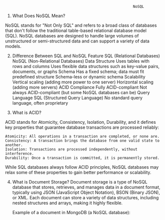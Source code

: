                                                               NoSQL
1. What Does NoSQL Mean?

NoSQL stands for "Not Only SQL" and refers to a broad class of databases that don't follow the traditional table-based relational database model (SQL). NoSQL databases are designed to handle large volumes of unstructured or semi-structured data and can support a variety of data models.

2. Difference Between SQL and NoSQL
Feature	SQL (Relational Databases)	NoSQL (Non-Relational Databases)
Data Structure	Uses tables with rows and columns	Uses flexible data structures such as key-value pairs, documents, or graphs
Schema	Has a fixed schema; data must fit predefined structure	Schema-less or dynamic schema
Scalability	Vertical scaling (adding more power to one server)	Horizontal scaling (adding more servers)
ACID Compliance	Fully ACID-compliant	Not always ACID-compliant (but some NoSQL databases can be)
Query Language	SQL (Structured Query Language)	No standard query language, often proprietary

3. What is ACID?

ACID stands for Atomicity, Consistency, Isolation, Durability, and it defines key properties that guarantee database transactions are processed reliably:

    Atomicity: All operations in a transaction are completed, or none are.
    Consistency: A transaction brings the database from one valid state to another.
    Isolation: Transactions are processed independently, without interference.
    Durability: Once a transaction is committed, it is permanently stored.

While SQL databases always follow ACID principles, NoSQL databases may relax some of these properties to gain better performance or scalability.

4. What is Document Storage?
Document storage is a type of NoSQL database that stores, retrieves, and manages data in a document format, typically using JSON (JavaScript Object Notation), BSON (Binary JSON), or XML. Each document can store a variety of data structures, including nested structures and arrays, making it highly flexible.

    Example of a document in MongoDB (a NoSQL database):

    json

    {
        "_id": "12345",
        "name": "John Doe",
        "email": "johndoe@example.com",
        "age": 29
    }

5. NoSQL Types

There are four primary types of NoSQL databases:

    Document-based (e.g., MongoDB) – stores documents.
    Key-value stores (e.g., Redis) – pairs keys and values.
    Column-family stores (e.g., Cassandra) – stores data in columns rather than rows.
    Graph-based (e.g., Neo4j) – stores data as nodes and relationships, ideal for highly interconnected data.

6. Benefits of a NoSQL Database

    Flexibility: Schema-less design allows easy changes to data structures.
    Scalability: NoSQL databases are designed to scale horizontally across many servers.
    High Performance: Optimized for high-speed read and write operations.
    Handles Large Data: Best suited for big data applications.

7. How to Query Information from a NoSQL Database (MongoDB Example)

MongoDB uses a flexible query language, with JSON-like syntax. To retrieve data from a MongoDB database:

    Find all documents in a collection:

    javascript

db.users.find()

Find documents with a specific field value:

javascript

    db.users.find({ "age": 29 })

8. How to Insert/Update/Delete Information from a NoSQL Database (MongoDB Example)

    Insert a document into a collection:

    javascript

db.users.insertOne({
    "name": "John Doe",
    "email": "johndoe@example.com",
    "age": 29
})

Update a document:

javascript

db.users.updateOne(
    { "name": "John Doe" },
    { $set: { "email": "john.doe@newmail.com" } }
)

Delete a document:

javascript

    db.users.deleteOne({ "name": "John Doe" })

9. Beginner-Friendly Tutorial: Using MongoDB

Step 1: Install MongoDB MongoDB can be installed locally or used as a cloud service via MongoDB Atlas.

    To install MongoDB locally, follow the installation guide for your OS.
    
    

Step 2: Start the MongoDB Service Once installed, you can start MongoDB by running the following command:

mongod

Step 3: Connect to MongoDB To connect to the MongoDB instance, open another terminal and type:

mongo

Step 4: Create a Database MongoDB allows you to create a new database by simply switching to it:

javascript

use mydatabase

Step 5: Create a Collection Collections in MongoDB are like tables in SQL. You can create a new collection like this:

javascript

db.createCollection("users")

Step 6: Insert Documents You can insert documents into the collection:

javascript

db.users.insertOne({
    "name": "Alice",
    "email": "alice@example.com",
    "age": 30
})

Step 7: Query Data Retrieve all documents in the collection:

javascript

db.users.find()

Step 8: Update Data Update Alice's email address:

javascript

db.users.updateOne(
    { "name": "Alice" },
    { $set: { "email": "alice@newmail.com" } }
)

Step 9: Delete Data Delete Alice's record:

javascript

db.users.deleteOne({ "name": "Alice" })

With these basics, you can begin exploring more complex operations and features MongoDB offers, such as indexing, aggregation, and sharding for larger datasets.

This tutorial provides an overview of NoSQL databases, explains core concepts, and walks through basic MongoDB operations. It’s ideal for beginners who want to understand the key differences from SQL databases and how to work with a NoSQL system like MongoDB.




